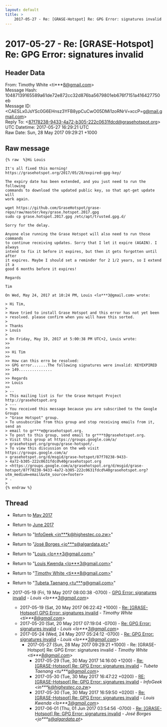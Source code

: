 ```yaml
---
layout: default
title: >
    2017-05-27 - Re: [GRASE-Hotspot] Re: GPG Error: signatures invalid
---
```


# 2017-05-27 - Re: [GRASE-Hotspot] Re: GPG Error: signatures invalid

## Header Data

From: Timothy White \<ti***8@gmail.com\><br>
Message Hash: 10487139165589a61de72e872cc32d876ba5679801eb676f7151a416427750eb<br>
Message ID: \<CAESLx0JsYSc0G6EHnsz3YFB8ypCuCwO05DMi1zoRNrV=xccP=g@mail.gmail.com\><br>
Reply To: \<87f78238-9433-4a72-b305-222c0631fdcd@grasehotspot.org\><br>
UTC Datetime: 2017-05-27 16:29:21 UTC<br>
Raw Date: Sun, 28 May 2017 09:29:21 +1000<br>

## Raw message

```
{% raw  %}Hi Louis

It's all fixed this morning!
https://grasehotspot.org/2017/05/28/expired-gpg-key/

The expiry date has been extended, and you just need to run the following
commands to download the updated public key, so that apt-get update will
work again.

wget https://github.com/GraseHotspot/grase-repo/raw/master/key/grase.hotspot.2017.gpg
sudo cp grase.hotspot.2017.gpg /etc/apt/trusted.gpg.d/

Sorry for the delay.

Anyone else running the Grase Hotspot will also need to run those commands
to continue receiving updates. Sorry that I let it expire (AGAIN). I always
intend to fix it before it expires, but then it gets forgotten until after
it expires. Maybe I should set a reminder for 2 1/2 years, so I extend it a
good 6 months before it expires!

Regards

Tim

On Wed, May 24, 2017 at 10:24 PM, Louis <lo***3@gmail.com> wrote:

> Hi Tim,
>
> Have tried to install Grase Hotspot and this error has not yet been
> resolved. please confirm when you will have this sorted.
>
> Thanks
> Louis
>
> On Friday, May 19, 2017 at 5:00:38 PM UTC+2, Louis wrote:
>>
>>
>> Hi Tim
>>
>> How can this erro be resolved:
>> GPG error.......The following signatures were invalid: KEYEXPIRED
>> 149...............
>>
>> Regards
>> Louis
>>
> --
> This mailing list is for the Grase Hotspot Project http://grasehotspot.org
> ---
> You received this message because you are subscribed to the Google Groups
> "Grase Hotspot" group.
> To unsubscribe from this group and stop receiving emails from it, send an
> email to gr***e@grasehotspot.org.
> To post to this group, send email to gr***t@grasehotspot.org.
> Visit this group at https://groups.google.com/a/
> grasehotspot.org/group/grase-hotspot/.
> To view this discussion on the web visit https://groups.google.com/a/
> grasehotspot.org/d/msgid/grase-hotspot/87f78238-9433-
> 4a72-b305-222c0631fdcd%40grasehotspot.org
> <https://groups.google.com/a/grasehotspot.org/d/msgid/grase-hotspot/87f78238-9433-4a72-b305-222c0631fdcd%40grasehotspot.org?utm_medium=email&utm_source=footer>
> .
>
{% endraw %}
```

## Thread

+ Return to [May 2017](/archive/2017/05)
+ Return to [June 2017](/archive/2017/06)

+ Return to "[InfoGeek <in***k<span>@</span>highestec.co.zw>](/authors/in___k_at_highestec_co_zw)"
+ Return to "[José Borges <jo***s<span>@</span>algardata.pt>](/authors/jo___s_at_algardata_pt)"
+ Return to "[Louis <lo***3<span>@</span>gmail.com>](/authors/lo___3_at_gmail_com)"
+ Return to "[Louis Kwenda <lo***3<span>@</span>gmail.com>](/authors/lo___3_at_gmail_com)"
+ Return to "[Timothy White <ti***8<span>@</span>gmail.com>](/authors/ti___8_at_gmail_com)"
+ Return to "[Tubeta Taenang <tu***g<span>@</span>gmail.com>](/authors/tu___g_at_gmail_com)"

+ 2017-05-19 (Fri, 19 May 2017 08:00:38 -0700) - [GPG Error: signatures invalid](/archive/2017/05/3c9e18596e661e8805d2b0fb46b5a1c73dc5396592f418dbf01f96f23daa9160) - _Louis \<lo***3@gmail.com\>_
  + 2017-05-19 (Sat, 20 May 2017 06:22:42 +1000) - [Re: [GRASE-Hotspot] GPG Error: signatures invalid](/archive/2017/05/4d9bea94552a86871c7dc34ee950f3b416a081fdc7d1849df6f272e4fce439b3) - _Timothy White \<ti***8@gmail.com\>_
  + 2017-05-20 (Sat, 20 May 2017 07:19:04 -0700) - [Re: GPG Error: signatures invalid](/archive/2017/05/d0eae3fc38a37df2ce256219a89aed4666ecc29f949746b200f49dad0c68dcf1) - _Louis \<lo***3@gmail.com\>_
  + 2017-05-24 (Wed, 24 May 2017 05:24:12 -0700) - [Re: GPG Error: signatures invalid](/archive/2017/05/a4f7d0d56d8d02f0e1977ab3603f01fb5ea320fd69d2b2d2d8d18dfd91400752) - _Louis \<lo***3@gmail.com\>_
    + 2017-05-27 (Sun, 28 May 2017 09:29:21 +1000) - Re: [GRASE-Hotspot] Re: GPG Error: signatures invalid - _Timothy White \<ti***8@gmail.com\>_
      + 2017-05-29 (Tue, 30 May 2017 14:16:00 +1200) - [Re: [GRASE-Hotspot] Re: GPG Error: signatures invalid](/archive/2017/05/8f605c3547b91ead55442e957eed6e91e8a53089114ebc9dc315f03cc5337c44) - _Tubeta Taenang \<tu***g@gmail.com\>_
      + 2017-05-30 (Tue, 30 May 2017 16:47:22 +0200) - [RE: [GRASE-Hotspot] Re: GPG Error: signatures invalid](/archive/2017/05/f36280f01e101e2abe1bd1fb7152fe197c48c1c06bccdb95e8a17e3e95b9208a) - _InfoGeek \<in***k@highestec.co.zw\>_
      + 2017-05-30 (Tue, 30 May 2017 16:59:50 +0200) - [Re: [GRASE-Hotspot] Re: GPG Error: signatures invalid](/archive/2017/05/b9d9ed78ecf644e4a7b356dc4137aad4126a5c5fee963274baf7d34868d7e11d) - _Louis Kwenda \<lo***3@gmail.com\>_
      + 2017-06-01 (Thu, 01 Jun 2017 03:54:56 -0700) - [Re: [GRASE-Hotspot] Re: GPG Error: signatures invalid](/archive/2017/06/6ad450e45ac1cbe452e7c7d8a9f140f89983325c79a7ef5e9e5789331b0f8da6) - _José Borges \<jo***s@algardata.pt\>_

